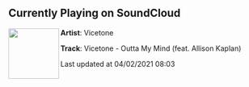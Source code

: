 ## Currently Playing on SoundCloud

[<img align="left" width="100" src="https://i1.sndcdn.com/artworks-9xpMZ5xDrvUlwiLg-9bfP7w-t500x500.jpg">](https://soundcloud.com/vicetone/vicetone-outta-my-mind-feat-allison-kaplan)

**Artist**: Vicetone 

**Track**: Vicetone - Outta My Mind (feat. Allison Kaplan)

Last updated at 04/02/2021 08:03
